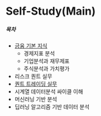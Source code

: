 # Self-Study(Main)

##### 목차
- [금융 기본 지식](./Basic_Finance/)  
    - 경제지표 분석
    - 기업분석과 재무제표
    - 주식분석과 가치평가
- 리스크 퀀트 실무
- [퀀트 트레이딩 실무](./quant_trading/)
- 시계열 데이터분석 싸이클 이해
- 머신러닝 기반 분석
- 딥러닝 알고리즘 기반 데이터 분석